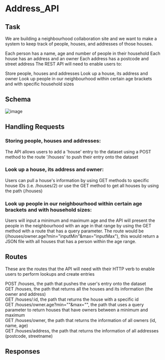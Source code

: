 # Address_API

## Task

We are building a neighbourhood collaboration site and we want to make a system to keep track of people, houses, and addresses of those houses.

Each person has a name, age and number of people in their household
Each house has an address and an owner
Each address has a postcode and street address
The REST API will need to enable users to:

Store people, houses and addresses
Look up a house, its address and owner
Look up people in our neighbourhood within certain age brackets and with specific household sizes

## Schema
![image](https://user-images.githubusercontent.com/113044818/204768700-444253f2-5194-4ac4-a57f-8da776fea92e.png)

## Handling Requests

### Storing people, houses and addresses: 
The API allows users to add a 'house' entry to the dataset using a POST method to the route '/houses' to push their entry onto the dataset

### Look up a house, its address and owner: 
Users can pull a house's information by using GET methods to specific house IDs (i.e. /houses/2) or use the GET method to get all houses by using the path (/houses)

### Look up people in our neighbourhood within certain age brackets and with household sizes:
Users will input a minimum and maximum age and the API will present the people in the neighbourhood with an age in that range by using the GET method with a route that has a query parameter. The route would be (/houses/owner.age?min="inputMin"&max="inputMax"), this would return a JSON file with all houses that has a person within the age range.

## Routes
These are the routes that the API will need with their HTTP verb to enable users to perform lookups and create entries

POST /houses, the path that pushes the user's entry onto the dataset<br />
GET /houses, the path that returns all the houses and its information (the owner and address)<br />
GET /houses/:id, the path that returns the house with a specific id<br />
GET /houses/owner.age?min=""&max="", the path that uses a query parameter to return houses that have owners between a minimum and maximum<br />
GET /houses/owner, the path that returns the information of all owners (id, name, age)<br />
GET /houses/address, the path that returns the information of all addresses (postcode, streetname)<br />

## Responses

